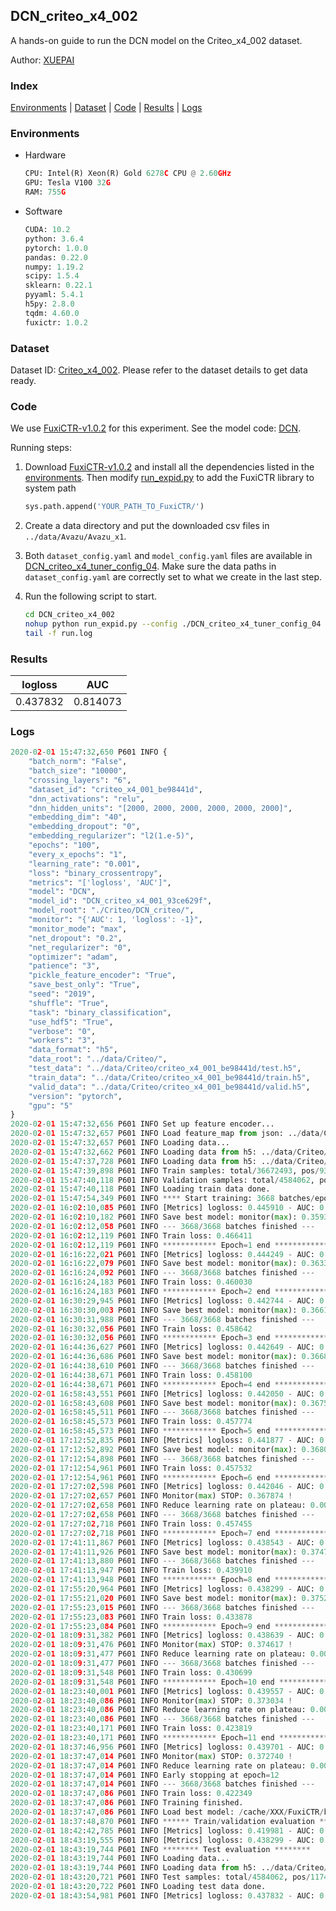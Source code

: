 ## DCN_criteo_x4_002

A hands-on guide to run the DCN model on the Criteo_x4_002 dataset.

Author: [XUEPAI](https://github.com/xue-pai)

### Index
[Environments](#Environments) | [Dataset](#Dataset) | [Code](#Code) | [Results](#Results) | [Logs](#Logs)

### Environments
+ Hardware

  ```python
  CPU: Intel(R) Xeon(R) Gold 6278C CPU @ 2.60GHz
  GPU: Tesla V100 32G
  RAM: 755G

  ```

+ Software

  ```python
  CUDA: 10.2
  python: 3.6.4
  pytorch: 1.0.0
  pandas: 0.22.0
  numpy: 1.19.2
  scipy: 1.5.4
  sklearn: 0.22.1
  pyyaml: 5.4.1
  h5py: 2.8.0
  tqdm: 4.60.0
  fuxictr: 1.0.2
  ```

### Dataset
Dataset ID: [Criteo_x4_002](https://github.com/openbenchmark/BARS/blob/master/ctr_prediction/datasets/Criteo/README.md#Criteo_x4_002). Please refer to the dataset details to get data ready.

### Code

We use [FuxiCTR-v1.0.2](https://github.com/xue-pai/FuxiCTR/tree/v1.0.2) for this experiment. See the model code: [DCN](https://github.com/xue-pai/FuxiCTR/blob/v1.0.2/fuxictr/pytorch/models/DCN.py).

Running steps:

1. Download [FuxiCTR-v1.0.2](https://github.com/xue-pai/FuxiCTR/archive/refs/tags/v1.0.2.zip) and install all the dependencies listed in the [environments](#environments). Then modify [run_expid.py](./run_expid.py#L5) to add the FuxiCTR library to system path
    
    ```python
    sys.path.append('YOUR_PATH_TO_FuxiCTR/')
    ```

2. Create a data directory and put the downloaded csv files in `../data/Avazu/Avazu_x1`.

3. Both `dataset_config.yaml` and `model_config.yaml` files are available in [DCN_criteo_x4_tuner_config_04](./DCN_criteo_x4_tuner_config_04). Make sure the data paths in `dataset_config.yaml` are correctly set to what we create in the last step.

4. Run the following script to start.

    ```bash
    cd DCN_criteo_x4_002
    nohup python run_expid.py --config ./DCN_criteo_x4_tuner_config_04 --expid DCN_criteo_x4_001_0a86fe97 --gpu 0 > run.log &
    tail -f run.log
    ```

### Results

| logloss | AUC  |
|:--------------------:|:--------------------:|
| 0.437832 | 0.814073  |


### Logs
```python
2020-02-01 15:47:32,650 P601 INFO {
    "batch_norm": "False",
    "batch_size": "10000",
    "crossing_layers": "6",
    "dataset_id": "criteo_x4_001_be98441d",
    "dnn_activations": "relu",
    "dnn_hidden_units": "[2000, 2000, 2000, 2000, 2000, 2000]",
    "embedding_dim": "40",
    "embedding_dropout": "0",
    "embedding_regularizer": "l2(1.e-5)",
    "epochs": "100",
    "every_x_epochs": "1",
    "learning_rate": "0.001",
    "loss": "binary_crossentropy",
    "metrics": "['logloss', 'AUC']",
    "model": "DCN",
    "model_id": "DCN_criteo_x4_001_93ce629f",
    "model_root": "./Criteo/DCN_criteo/",
    "monitor": "{'AUC': 1, 'logloss': -1}",
    "monitor_mode": "max",
    "net_dropout": "0.2",
    "net_regularizer": "0",
    "optimizer": "adam",
    "patience": "3",
    "pickle_feature_encoder": "True",
    "save_best_only": "True",
    "seed": "2019",
    "shuffle": "True",
    "task": "binary_classification",
    "use_hdf5": "True",
    "verbose": "0",
    "workers": "3",
    "data_format": "h5",
    "data_root": "../data/Criteo/",
    "test_data": "../data/Criteo/criteo_x4_001_be98441d/test.h5",
    "train_data": "../data/Criteo/criteo_x4_001_be98441d/train.h5",
    "valid_data": "../data/Criteo/criteo_x4_001_be98441d/valid.h5",
    "version": "pytorch",
    "gpu": "5"
}
2020-02-01 15:47:32,656 P601 INFO Set up feature encoder...
2020-02-01 15:47:32,657 P601 INFO Load feature_map from json: ../data/Criteo/criteo_x4_001_be98441d/feature_map.json
2020-02-01 15:47:32,657 P601 INFO Loading data...
2020-02-01 15:47:32,662 P601 INFO Loading data from h5: ../data/Criteo/criteo_x4_001_be98441d/train.h5
2020-02-01 15:47:37,728 P601 INFO Loading data from h5: ../data/Criteo/criteo_x4_001_be98441d/valid.h5
2020-02-01 15:47:39,898 P601 INFO Train samples: total/36672493, pos/9396350, neg/27276143, ratio/25.62%
2020-02-01 15:47:40,118 P601 INFO Validation samples: total/4584062, pos/1174544, neg/3409518, ratio/25.62%
2020-02-01 15:47:40,118 P601 INFO Loading train data done.
2020-02-01 15:47:54,349 P601 INFO **** Start training: 3668 batches/epoch ****
2020-02-01 16:02:10,085 P601 INFO [Metrics] logloss: 0.445910 - AUC: 0.805306
2020-02-01 16:02:10,182 P601 INFO Save best model: monitor(max): 0.359396
2020-02-01 16:02:12,058 P601 INFO --- 3668/3668 batches finished ---
2020-02-01 16:02:12,119 P601 INFO Train loss: 0.466411
2020-02-01 16:02:12,119 P601 INFO ************ Epoch=1 end ************
2020-02-01 16:16:22,021 P601 INFO [Metrics] logloss: 0.444249 - AUC: 0.807624
2020-02-01 16:16:22,079 P601 INFO Save best model: monitor(max): 0.363375
2020-02-01 16:16:24,092 P601 INFO --- 3668/3668 batches finished ---
2020-02-01 16:16:24,183 P601 INFO Train loss: 0.460030
2020-02-01 16:16:24,183 P601 INFO ************ Epoch=2 end ************
2020-02-01 16:30:29,945 P601 INFO [Metrics] logloss: 0.442744 - AUC: 0.808852
2020-02-01 16:30:30,003 P601 INFO Save best model: monitor(max): 0.366108
2020-02-01 16:30:31,988 P601 INFO --- 3668/3668 batches finished ---
2020-02-01 16:30:32,056 P601 INFO Train loss: 0.458642
2020-02-01 16:30:32,056 P601 INFO ************ Epoch=3 end ************
2020-02-01 16:44:36,627 P601 INFO [Metrics] logloss: 0.442649 - AUC: 0.809457
2020-02-01 16:44:36,686 P601 INFO Save best model: monitor(max): 0.366809
2020-02-01 16:44:38,610 P601 INFO --- 3668/3668 batches finished ---
2020-02-01 16:44:38,671 P601 INFO Train loss: 0.458100
2020-02-01 16:44:38,671 P601 INFO ************ Epoch=4 end ************
2020-02-01 16:58:43,551 P601 INFO [Metrics] logloss: 0.442050 - AUC: 0.809604
2020-02-01 16:58:43,608 P601 INFO Save best model: monitor(max): 0.367554
2020-02-01 16:58:45,511 P601 INFO --- 3668/3668 batches finished ---
2020-02-01 16:58:45,573 P601 INFO Train loss: 0.457774
2020-02-01 16:58:45,573 P601 INFO ************ Epoch=5 end ************
2020-02-01 17:12:52,835 P601 INFO [Metrics] logloss: 0.441877 - AUC: 0.809939
2020-02-01 17:12:52,892 P601 INFO Save best model: monitor(max): 0.368062
2020-02-01 17:12:54,898 P601 INFO --- 3668/3668 batches finished ---
2020-02-01 17:12:54,961 P601 INFO Train loss: 0.457532
2020-02-01 17:12:54,961 P601 INFO ************ Epoch=6 end ************
2020-02-01 17:27:02,598 P601 INFO [Metrics] logloss: 0.442046 - AUC: 0.809920
2020-02-01 17:27:02,657 P601 INFO Monitor(max) STOP: 0.367874 !
2020-02-01 17:27:02,658 P601 INFO Reduce learning rate on plateau: 0.000100
2020-02-01 17:27:02,658 P601 INFO --- 3668/3668 batches finished ---
2020-02-01 17:27:02,718 P601 INFO Train loss: 0.457455
2020-02-01 17:27:02,718 P601 INFO ************ Epoch=7 end ************
2020-02-01 17:41:11,867 P601 INFO [Metrics] logloss: 0.438543 - AUC: 0.813283
2020-02-01 17:41:11,926 P601 INFO Save best model: monitor(max): 0.374741
2020-02-01 17:41:13,880 P601 INFO --- 3668/3668 batches finished ---
2020-02-01 17:41:13,947 P601 INFO Train loss: 0.439910
2020-02-01 17:41:13,948 P601 INFO ************ Epoch=8 end ************
2020-02-01 17:55:20,964 P601 INFO [Metrics] logloss: 0.438299 - AUC: 0.813539
2020-02-01 17:55:21,020 P601 INFO Save best model: monitor(max): 0.375240
2020-02-01 17:55:23,015 P601 INFO --- 3668/3668 batches finished ---
2020-02-01 17:55:23,083 P601 INFO Train loss: 0.433878
2020-02-01 17:55:23,084 P601 INFO ************ Epoch=9 end ************
2020-02-01 18:09:31,382 P601 INFO [Metrics] logloss: 0.438639 - AUC: 0.813256
2020-02-01 18:09:31,476 P601 INFO Monitor(max) STOP: 0.374617 !
2020-02-01 18:09:31,477 P601 INFO Reduce learning rate on plateau: 0.000010
2020-02-01 18:09:31,477 P601 INFO --- 3668/3668 batches finished ---
2020-02-01 18:09:31,548 P601 INFO Train loss: 0.430699
2020-02-01 18:09:31,548 P601 INFO ************ Epoch=10 end ************
2020-02-01 18:23:40,001 P601 INFO [Metrics] logloss: 0.439557 - AUC: 0.812590
2020-02-01 18:23:40,086 P601 INFO Monitor(max) STOP: 0.373034 !
2020-02-01 18:23:40,086 P601 INFO Reduce learning rate on plateau: 0.000001
2020-02-01 18:23:40,086 P601 INFO --- 3668/3668 batches finished ---
2020-02-01 18:23:40,171 P601 INFO Train loss: 0.423819
2020-02-01 18:23:40,171 P601 INFO ************ Epoch=11 end ************
2020-02-01 18:37:46,956 P601 INFO [Metrics] logloss: 0.439701 - AUC: 0.812441
2020-02-01 18:37:47,014 P601 INFO Monitor(max) STOP: 0.372740 !
2020-02-01 18:37:47,014 P601 INFO Reduce learning rate on plateau: 0.000001
2020-02-01 18:37:47,014 P601 INFO Early stopping at epoch=12
2020-02-01 18:37:47,014 P601 INFO --- 3668/3668 batches finished ---
2020-02-01 18:37:47,086 P601 INFO Train loss: 0.422349
2020-02-01 18:37:47,086 P601 INFO Training finished.
2020-02-01 18:37:47,086 P601 INFO Load best model: /cache/XXX/FuxiCTR/benchmarks/Criteo/DCN_criteo/criteo_x4_001_be98441d/DCN_criteo_x4_001_93ce629f_criteo_x4_001_be98441d_model.ckpt
2020-02-01 18:37:48,870 P601 INFO ****** Train/validation evaluation ******
2020-02-01 18:42:42,785 P601 INFO [Metrics] logloss: 0.419981 - AUC: 0.833309
2020-02-01 18:43:19,555 P601 INFO [Metrics] logloss: 0.438299 - AUC: 0.813539
2020-02-01 18:43:19,744 P601 INFO ******** Test evaluation ********
2020-02-01 18:43:19,744 P601 INFO Loading data...
2020-02-01 18:43:19,744 P601 INFO Loading data from h5: ../data/Criteo/criteo_x4_001_be98441d/test.h5
2020-02-01 18:43:20,721 P601 INFO Test samples: total/4584062, pos/1174544, neg/3409518, ratio/25.62%
2020-02-01 18:43:20,722 P601 INFO Loading test data done.
2020-02-01 18:43:54,981 P601 INFO [Metrics] logloss: 0.437832 - AUC: 0.814073

```

